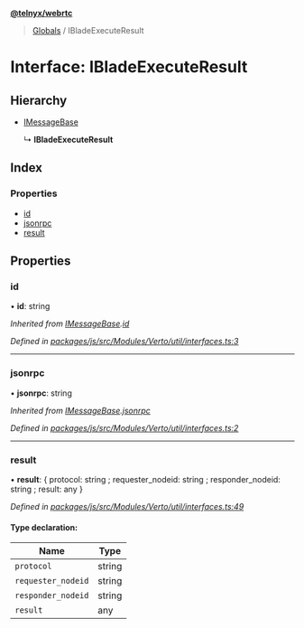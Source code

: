 **[@telnyx/webrtc](../README.md)**

> [Globals](../README.md) / IBladeExecuteResult

# Interface: IBladeExecuteResult

## Hierarchy

* [IMessageBase](imessagebase.md)

  ↳ **IBladeExecuteResult**

## Index

### Properties

* [id](ibladeexecuteresult.md#id)
* [jsonrpc](ibladeexecuteresult.md#jsonrpc)
* [result](ibladeexecuteresult.md#result)

## Properties

### id

•  **id**: string

*Inherited from [IMessageBase](imessagebase.md).[id](imessagebase.md#id)*

*Defined in [packages/js/src/Modules/Verto/util/interfaces.ts:3](https://github.com/team-telnyx/webrtc/blob/main/packages/js/src/Modules/Verto/util/interfaces.ts#L3)*

___

### jsonrpc

•  **jsonrpc**: string

*Inherited from [IMessageBase](imessagebase.md).[jsonrpc](imessagebase.md#jsonrpc)*

*Defined in [packages/js/src/Modules/Verto/util/interfaces.ts:2](https://github.com/team-telnyx/webrtc/blob/main/packages/js/src/Modules/Verto/util/interfaces.ts#L2)*

___

### result

•  **result**: { protocol: string ; requester_nodeid: string ; responder_nodeid: string ; result: any  }

*Defined in [packages/js/src/Modules/Verto/util/interfaces.ts:49](https://github.com/team-telnyx/webrtc/blob/main/packages/js/src/Modules/Verto/util/interfaces.ts#L49)*

#### Type declaration:

Name | Type |
------ | ------ |
`protocol` | string |
`requester_nodeid` | string |
`responder_nodeid` | string |
`result` | any |
